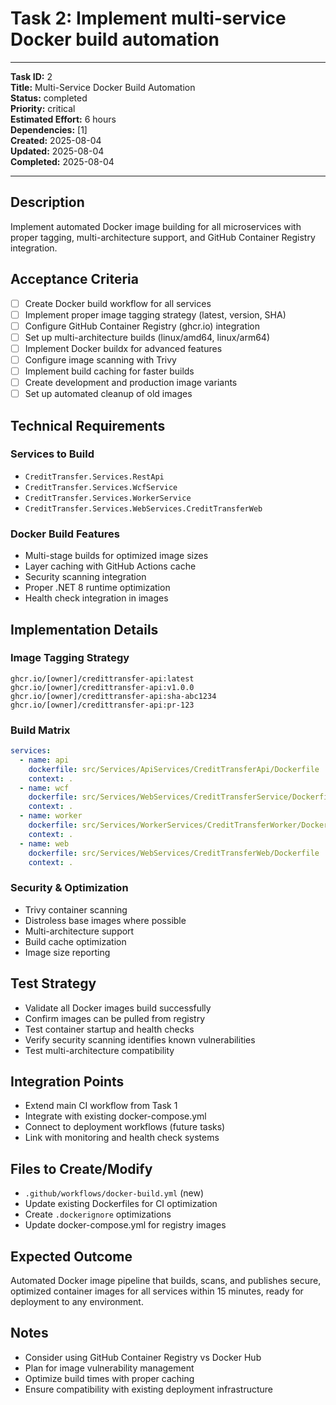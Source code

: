 # Task 2: Implement multi-service Docker build automation

---
**Task ID:** 2  
**Title:** Multi-Service Docker Build Automation  
**Status:** completed  
**Priority:** critical  
**Estimated Effort:** 6 hours  
**Dependencies:** [1]  
**Created:** 2025-08-04  
**Updated:** 2025-08-04  
**Completed:** 2025-08-04  

---

## Description
Implement automated Docker image building for all microservices with proper tagging, multi-architecture support, and GitHub Container Registry integration.

## Acceptance Criteria
- [ ] Create Docker build workflow for all services
- [ ] Implement proper image tagging strategy (latest, version, SHA)
- [ ] Configure GitHub Container Registry (ghcr.io) integration
- [ ] Set up multi-architecture builds (linux/amd64, linux/arm64)
- [ ] Implement Docker buildx for advanced features
- [ ] Configure image scanning with Trivy
- [ ] Implement build caching for faster builds
- [ ] Create development and production image variants
- [ ] Set up automated cleanup of old images

## Technical Requirements

### Services to Build
- `CreditTransfer.Services.RestApi`
- `CreditTransfer.Services.WcfService` 
- `CreditTransfer.Services.WorkerService`
- `CreditTransfer.Services.WebServices.CreditTransferWeb`

### Docker Build Features
- Multi-stage builds for optimized image sizes
- Layer caching with GitHub Actions cache
- Security scanning integration
- Proper .NET 8 runtime optimization
- Health check integration in images

## Implementation Details

### Image Tagging Strategy
```
ghcr.io/[owner]/credittransfer-api:latest
ghcr.io/[owner]/credittransfer-api:v1.0.0
ghcr.io/[owner]/credittransfer-api:sha-abc1234
ghcr.io/[owner]/credittransfer-api:pr-123
```

### Build Matrix
```yaml
services:
  - name: api
    dockerfile: src/Services/ApiServices/CreditTransferApi/Dockerfile
    context: .
  - name: wcf
    dockerfile: src/Services/WebServices/CreditTransferService/Dockerfile
    context: .
  - name: worker
    dockerfile: src/Services/WorkerServices/CreditTransferWorker/Dockerfile
    context: .
  - name: web
    dockerfile: src/Services/WebServices/CreditTransferWeb/Dockerfile
    context: .
```

### Security & Optimization
- Trivy container scanning
- Distroless base images where possible
- Multi-architecture support
- Build cache optimization
- Image size reporting

## Test Strategy
- Validate all Docker images build successfully
- Confirm images can be pulled from registry
- Test container startup and health checks
- Verify security scanning identifies known vulnerabilities
- Test multi-architecture compatibility

## Integration Points
- Extend main CI workflow from Task 1
- Integrate with existing docker-compose.yml
- Connect to deployment workflows (future tasks)
- Link with monitoring and health check systems

## Files to Create/Modify
- `.github/workflows/docker-build.yml` (new)
- Update existing Dockerfiles for CI optimization
- Create `.dockerignore` optimizations
- Update docker-compose.yml for registry images

## Expected Outcome
Automated Docker image pipeline that builds, scans, and publishes secure, optimized container images for all services within 15 minutes, ready for deployment to any environment.

## Notes
- Consider using GitHub Container Registry vs Docker Hub
- Plan for image vulnerability management
- Optimize build times with proper caching
- Ensure compatibility with existing deployment infrastructure